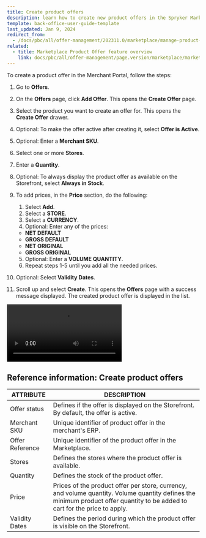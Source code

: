 ```yaml
---
title: Create product offers
description: learn how to create new product offers in the Spryker Marketplace Merchant Portal for your store.
template: back-office-user-guide-template
last_updated: Jan 9, 2024
redirect_from:
  - /docs/pbc/all/offer-management/202311.0/marketplace/manage-product-offers.html
related:
  - title: Marketplace Product Offer feature overview
    link: docs/pbc/all/offer-management/page.version/marketplace/marketplace-product-offer-feature-overview.html
---
```


To create a product offer in the Merchant Portal, follow the steps:


1. Go to **Offers**.
2. On the **Offers** page, click **Add Offer**.
  This opens the **Create Offer** page.
3. Select the product you want to create an offer for.
  This opens the **Create Offer** drawer.
4. Optional: To make the offer active after creating it, select **Offer is Active**.
5. Optional: Enter a **Merchant SKU**.
6. Select one or more **Stores**.
7. Enter a **Quantity**.
8. Optional: To always display the product offer as available on the Storefront, select **Always in Stock**.
9. To add prices, in the **Price** section, do the following:

    1. Select **Add**.
    2. Select a **STORE**.
    3. Select a **CURRENCY**.
    4. Optional: Enter any of the prices:
  
      - **NET DEFAULT**
      - **GROSS DEFAULT**
      - **NET ORIGINAL**
      - **GROSS ORIGINAL**
  
    5. Optional: Enter a **VOLUME QUANTITY**.
    6. Repeat steps 1-5 until you add all the needed prices.
  
10. Optional: Select **Validity Dates**.
11. Scroll up and select **Create**.
    This opens the **Offers** page with a success message displayed. The created product offer is displayed in the list.

![img](https://spryker.s3.eu-central-1.amazonaws.com/docs/pbc/all/offer-management/marketplace/manage-in-the-merchant-portal/create-product-offers.md/creating-product-offers.mp4)

## Reference information: Create product offers

| ATTRIBUTE     | DESCRIPTION |
| ------------- |  ------------- |
| Offer status | Defines if the offer is displayed on the Storefront. By default, the offer is active. |
| Merchant SKU     | Unique identifier of product offer in the merchant's ERP.              |
| Offer Reference  | Unique identifier of the product offer in the Marketplace. |
| Stores           | Defines the stores where the product offer is available.      |
| Quantity            | Defines the stock of the product offer.                     |
| Price            | Prices of the product offer per store, currency, and volume quantity. Volume quantity defines the minimum product offer quantity to be added to cart for the price to apply. |
| Validity Dates   | Defines the period during which the product offer is visible on the Storefront. |
